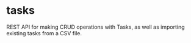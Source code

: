 # tasks
REST API for making CRUD operations with Tasks, as well as importing existing tasks from a CSV file. 
